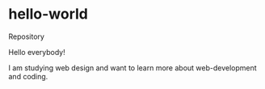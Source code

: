 # hello-world
Repository

Hello everybody!

I am studying web design and want to learn more about web-development and coding.
